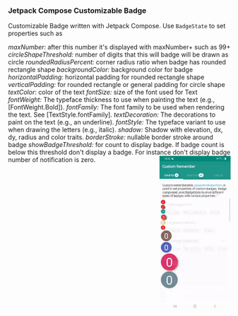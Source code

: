 ### Jetpack Compose Customizable Badge

Customizable Badge written with Jetpack Compose. Use `BadgeState` to set properties such as

*maxNumber:* after this number it's displayed with maxNumber+ such as 99+
*circleShapeThreshold:* number of digits that this will badge will be drawn as circle
*roundedRadiusPercent:* corner radius ratio when badge has rounded rectangle shape
*backgroundColor:* background color for badge
*horizontalPadding:* horizontal padding for rounded rectangle shape
*verticalPadding:* for rounded rectangle or general padding for circle shape
*textColor:* color of the text
*fontSize:* size of the font used for Text
*fontWeight:* The typeface thickness to use when painting the text (e.g., [FontWeight.Bold]).
*fontFamily:* The font family to be used when rendering the text. See [TextStyle.fontFamily].
*textDecoration:* The decorations to paint on the text (e.g., an underline).
*fontStyle:*  The typeface variant to use when drawing the letters (e.g., italic).
*shadow:* Shadow with elevation, dx, dy, radius and color traits.
*borderStroke:* nullable border stroke around badge
*showBadgeThreshold:* for count to display badge. If badge count is below this threshold don't display a badge. For instance don't display badge number of notification is zero.
<img src="/./screenshots/badge.gif" align="right" width="32%"/>